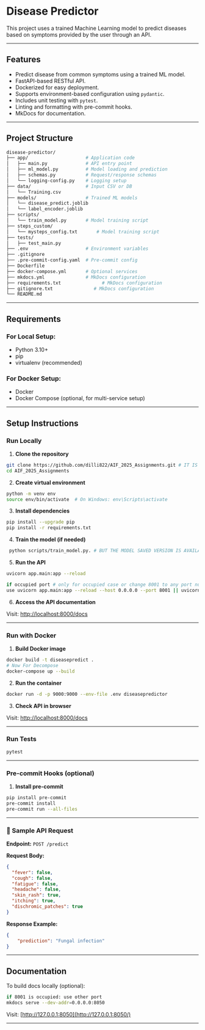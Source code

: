 # Disease Predictor

This project uses a trained Machine Learning model to predict diseases based on symptoms provided by the user through an API.

---

## Features

* Predict disease from common symptoms using a trained ML model.
* FastAPI-based RESTful API.
* Dockerized for easy deployment.
* Supports environment-based configuration using `pydantic`.
* Includes unit testing with `pytest`.
* Linting and formatting with pre-commit hooks.
* MkDocs for documentation.

---

## Project Structure

```bash
disease-predictor/
├── app/                     # Application code
│   ├── main.py              # API entry point
│   ├── ml_model.py          # Model loading and prediction
│   ├── schemas.py           # Request/response schemas
│   └── logging-config.py    # Logging setup
├── data/                    # Input CSV or DB
│   └── Training.csv
├── models/                  # Trained ML models
│   └── disease_predict.joblib
│   └── label_encoder.joblib
├── scripts/
│   └── train_model.py       # Model training script
├── steps_custom/
│   └── mysteps_config.txt       # Model training script
├── tests/
│   ├── test_main.py
├── .env                     # Environment variables
├── .gitignore
├── .pre-commit-config.yaml  # Pre-commit config
├── Dockerfile
├── docker-compose.yml       # Optional services
├── mkdocs.yml               # MkDocs configuration
├── requirements.txt               # MkDocs configuration
├── gitignore.txt               # MkDocs configuration
└── README.md
```

---

##  Requirements

### For Local Setup:

* Python 3.10+
* pip
* virtualenv (recommended)

### For Docker Setup:

* Docker
* Docker Compose (optional, for multi-service setup)

---

## Setup Instructions

### Run Locally

1. **Clone the repository**

```bash
git clone https://github.com/dilli822/AIF_2025_Assignments.git # IT IS PRIVATE REPO
cd AIF_2025_Assignments
```

2. **Create virtual environment**
```bash
python -m venv env
source env/bin/activate  # On Windows: env\Scripts\activate
```

3. **Install dependencies**
```bash
pip install --upgrade pip
pip install -r requirements.txt
```

4. **Train the model (if needed)**
```bash
 python scripts/train_model.py. # BUT THE MODEL SAVED VERSION IS AVAILABLE
```

5. **Run the API**

```bash
uvicorn app.main:app --reload

if occupied port # only for occupied case or change 8001 to any port number
use uvicorn app.main:app --reload --host 0.0.0.0 --port 8001 || uvicorn app.main:app --reload
```

6. **Access the API documentation**

Visit: [http://localhost:8000/docs](http://localhost:8000/docs)

---

### Run with Docker

1. **Build Docker image**

```bash
docker build -t diseasepredict .
# Now For Decompose
docker-compose up --build
```

2. **Run the container**
```bash
docker run -d -p 9000:9000 --env-file .env diseasepredictor
```

3. **Check API in browser**

Visit: [http://localhost:8000/docs](http://localhost:8000/docs)

---

### Run Tests

```bash
pytest
```

---

### Pre-commit Hooks (optional)

1. **Install pre-commit**

```bash
pip install pre-commit
pre-commit install
pre-commit run --all-files

```

---

### 📄 Sample API Request

**Endpoint:** `POST /predict`

**Request Body:**

```json
{
  "fever": false,
  "cough": false,
  "fatigue": false,
  "headache": false,
  "skin_rash": true,
  "itching": true,
  "dischromic_patches": true
}
```

**Response Example:**

```json
{
    "prediction": "Fungal infection"
}
```

---

## Documentation

To build docs locally (optional):

```bash
if 8001 is occupied: use other port
mkdocs serve --dev-addr=0.0.0.0:8050
```

Visit: [http://127.0.0.1:8050](http://127.0.0.1:8050/)

---
